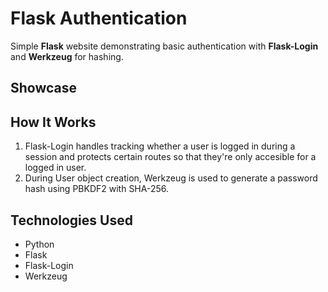 # Flask Authentication

Simple **Flask** website demonstrating basic authentication with **Flask-Login** and **Werkzeug** for hashing.

## Showcase

## How It Works
1. Flask-Login handles tracking whether a user is logged in during a session and protects certain routes so that they're only accesible for a logged in user.
2. During User object creation, Werkzeug is used to generate a password hash using PBKDF2 with SHA-256.

## Technologies Used
- Python
- Flask
- Flask-Login
- Werkzeug